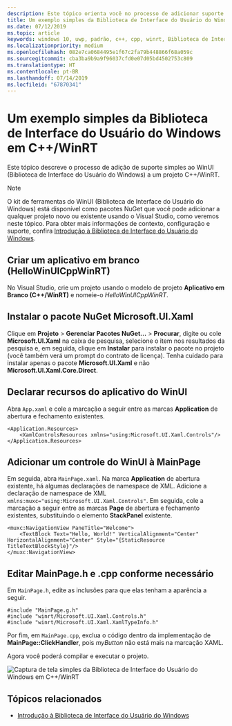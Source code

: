 ```yaml
---
description: Este tópico orienta você no processo de adicionar suporte simples ao WinUI em um projeto C++/WinRT.
title: Um exemplo simples da Biblioteca de Interface do Usuário do Windows em C++/WinRT
ms.date: 07/12/2019
ms.topic: article
keywords: windows 10, uwp, padrão, c++, cpp, winrt, Biblioteca de Interface do Usuário do Windows, WinUI
ms.localizationpriority: medium
ms.openlocfilehash: 082e7ca0684495e1f67c2fa79b448866f68a059c
ms.sourcegitcommit: cba3ba9b9a9f96037cfd0e07d05bd4502753c809
ms.translationtype: HT
ms.contentlocale: pt-BR
ms.lasthandoff: 07/14/2019
ms.locfileid: "67870341"
---
```

# <a name="a-simple-cwinrt-windows-ui-library-example"></a>Um exemplo simples da Biblioteca de Interface do Usuário do Windows em C++/WinRT

Este tópico descreve o processo de adição de suporte simples ao WinUI (Biblioteca de Interface do Usuário do Windows) a um projeto C++/WinRT.

> [!NOTE]
> O kit de ferramentas do WinUI (Biblioteca de Interface do Usuário do Windows) está disponível como pacotes NuGet que você pode adicionar a qualquer projeto novo ou existente usando o Visual Studio, como veremos neste tópico. Para obter mais informações de contexto, configuração e suporte, confira [Introdução à Biblioteca de Interface do Usuário do Windows](/uwp/toolkits/winui/getting-started).

## <a name="create-a-blank-app-hellowinuicppwinrt"></a>Criar um aplicativo em branco (HelloWinUICppWinRT)

No Visual Studio, crie um projeto usando o modelo de projeto **Aplicativo em Branco (C++/WinRT)** e nomeie-o *HelloWinUICppWinRT*.

## <a name="install-the-microsoftuixaml-nuget-package"></a>Instalar o pacote NuGet Microsoft.UI.Xaml

Clique em **Projeto** \> **Gerenciar Pacotes NuGet...** \> **Procurar**, digite ou cole **Microsoft.UI.Xaml** na caixa de pesquisa, selecione o item nos resultados da pesquisa e, em seguida, clique em **Instalar** para instalar o pacote no projeto (você também verá um prompt do contrato de licença). Tenha cuidado para instalar apenas o pacote **Microsoft.UI.Xaml** e não **Microsoft.UI.Xaml.Core.Direct**.

## <a name="declare-winui-application-resources"></a>Declarar recursos do aplicativo do WinUI

Abra `App.xaml` e cole a marcação a seguir entre as marcas **Application** de abertura e fechamento existentes.

```xaml
<Application.Resources>
    <XamlControlsResources xmlns="using:Microsoft.UI.Xaml.Controls"/>
</Application.Resources>
```

## <a name="add-a-winui-control-to-mainpage"></a>Adicionar um controle do WinUI à MainPage

Em seguida, abra `MainPage.xaml`. Na marca **Application** de abertura existente, há algumas declarações de namespace de XML. Adicione a declaração de namespace de XML `xmlns:muxc="using:Microsoft.UI.Xaml.Controls"`. Em seguida, cole a marcação a seguir entre as marcas **Page** de abertura e fechamento existentes, substituindo o elemento **StackPanel** existente.

```xaml
<muxc:NavigationView PaneTitle="Welcome">
    <TextBlock Text="Hello, World!" VerticalAlignment="Center" HorizontalAlignment="Center" Style="{StaticResource TitleTextBlockStyle}"/>
</muxc:NavigationView>
```

## <a name="edit-mainpageh-and-cpp-as-necessary"></a>Editar MainPage.h e .cpp conforme necessário

Em `MainPage.h`, edite as inclusões para que elas tenham a aparência a seguir.

```cppwinrt
#include "MainPage.g.h"
#include "winrt/Microsoft.UI.Xaml.Controls.h"
#include "winrt/Microsoft.UI.Xaml.XamlTypeInfo.h"
```

Por fim, em `MainPage.cpp`, exclua o código dentro da implementação de **MainPage::ClickHandler**, pois *myButton* não está mais na marcação XAML.

Agora você poderá compilar e executar o projeto.

![Captura de tela simples da Biblioteca de Interface do Usuário do Windows em C++/WinRT](images/winui.png)

## <a name="related-topics"></a>Tópicos relacionados
* [Introdução à Biblioteca de Interface do Usuário do Windows](/uwp/toolkits/winui/getting-started)